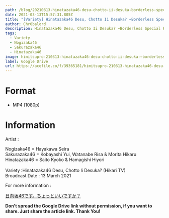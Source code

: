 ```yaml
---
path: /blog/20210313-hinatazaka46-desu-chotto-ii-desuka-borderless-special-part2
date: 2021-03-13T15:57:31.805Z
title: "[Variety] Hinatazaka46 Desu, Chotto Ii Desuka? ~Borderless Special Part 2"
author: Chr0balord
description: Hinatazaka46 Desu, Chotto Ii Desuka? ~Borderless Special Part 2
tags:
  - Variety
  - Nogizaka46
  - Sakurazaka46
  - Hinatazaka46
image: himitsupro-210313-hinatazaka46-desu-chotto-ii-desuka-~borderless-special-part-2.mp4_thumbs.jpg
label: Google Drive
url: https://acefile.co/f/39365181/himitsupro-210313-hinatazaka46-desu-chotto-ii-desuka-borderless-special-part-2-mp4
---
```

# Format

* MP4 (1080p)

# Information

Artist : 

Nogizaka46 = Hayakawa Seira\
Sakurazaka46 = Kobayashi Yui, Watanabe Risa & Morita Hikaru\
Hinatazaka46 = Saito Kyoko & Hamagishi Hiyori <br>\
Variety :Hinatazaka46 Desu, Chotto Ii Desuka? (Hikari TV)\
Broadcast Date : 13 March 2021

For more information : <!--StartFragment-->

[日向坂46です。ちょっといいですか？](https://www.hikaritv.net/hinachoi/)

<!--EndFragment-->

**Don't spread the Google Drive link without permission, if you want to share. Just share the article link. Thank You!**